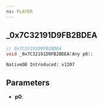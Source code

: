 ```yaml
---
ns: PLAYER
---
```

## _0x7C32191D9FB2BDEA

```c
// 0x7C32191D9FB2BDEA
void _0x7C32191D9FB2BDEA(Any p0);
```

```
NativeDB Introduced: v1207
```

## Parameters
* **p0**:
